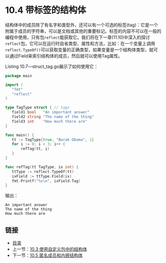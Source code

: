 # 10.4 带标签的结构体

结构体中的成员除了有名字和类型外，还可以有一个可选的标签(tag)：它是一个附属于成员的字符串，可以是文档或其他的重要标记。标签的内容不可以在一般的编程中使用，只有包`reflect`能获取它。我们将在下一章(11.10)中深入的探讨`reflect`包，它可以在运行时自省类型、属性和方法，比如：在一个变量上调用` reflect.TypeOf()`可以获取变量的正确类型，如果变量是一个结构体类型，就可以通过Field来索引结构体的成员，然后就可以使用Tag属性。

 Listing 10.7—struct_tag.go展示了如何使用它：
 ```go
 package main

import (
	"fmt"
	"reflect"
)

type TagType struct { // tags
	field1 bool   "An important answer"
	field2 string "The name of the thing"
	field3 int    "How much there are"
}

func main() {
	tt := TagType{true, "Barak Obama", 1}
	for i := 0; i < 3; i++ {
		refTag(tt, i)
	}
}

func refTag(tt TagType, ix int) {
	ttType := reflect.TypeOf(tt)
	ixField := ttType.Field(ix)
	fmt.Printf("%v\n", ixField.Tag)
}
 ```

 输出：

    An important answer
    The name of the thing
    How much there are

## 链接
- [目录](directory.md)
- 上一节：[10.3 使用自定义包中的结构体](10.3.md)
- 下一节：[10.5 匿名成员和内嵌结构体](10.5.md)
